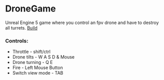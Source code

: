 # DroneGame
Unreal Engine 5 game where you control an fpv drone and have to destroy all turrets.
<a href="https://drive.google.com/file/d/1fzHQk_c-v2oSa64tc9VGHIAVOqcNxFJ2/view?usp=sharing">Build</a>
<h3>Controls:</h3>
<ul>
  <li>Throttle - shift/ctrl</li>
  <li>Drone tilts - W A S D & Mouse</li>
  <li>Drone turning - Q E</li>
  <li>Fire - Left Mouse Button</li>
  <li>Switch view mode - TAB</li>
</ul>

